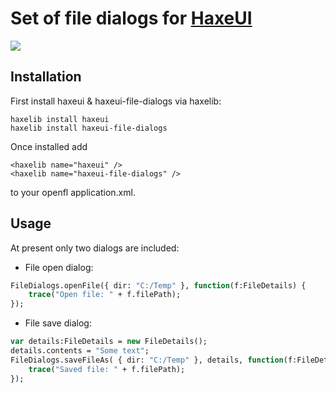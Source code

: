 Set of file dialogs for <a href="https://github.com/ianharrigan/haxeui">HaxeUI</a>
================================

<img src="https://raw.github.com/ianharrigan/haxeui-file-dialogs/master/docs/screen.jpg" />

Installation
-------------------------
First install haxeui & haxeui-file-dialogs via haxelib:

```
haxelib install haxeui
haxelib install haxeui-file-dialogs
```

Once installed add 
```
<haxelib name="haxeui" />
<haxelib name="haxeui-file-dialogs" />
```
to your openfl application.xml.

Usage
-------------------------
At present only two dialogs are included:
	
- File open dialog:
```haxe
FileDialogs.openFile({ dir: "C:/Temp" }, function(f:FileDetails) {
	trace("Open file: " + f.filePath);
});
```

- File save dialog:
```haxe
var details:FileDetails = new FileDetails();
details.contents = "Some text";
FileDialogs.saveFileAs( { dir: "C:/Temp" }, details, function(f:FileDetails) {
	trace("Saved file: " + f.filePath);
});
```
